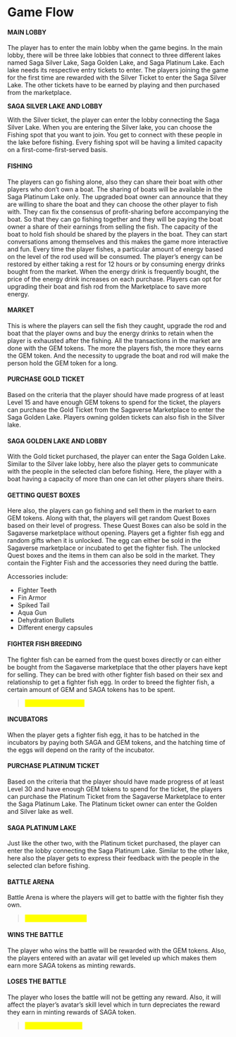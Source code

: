 # Game Flow

#### MAIN LOBBY&#x20;

The player has to enter the main lobby when the game begins. In the main lobby, there will be three lake lobbies that connect to three different lakes named Saga Silver Lake, Saga Golden Lake, and Saga Platinum Lake. Each lake needs its respective entry tickets to enter. The players joining the game for the first time are rewarded with the Silver Ticket to enter the Saga Silver Lake. The other tickets have to be earned by playing and then purchased from the marketplace.

**SAGA SILVER LAKE AND LOBBY**

With the Silver ticket, the player can enter the lobby connecting the Saga Silver Lake. When you are entering the Silver lake, you can choose the Fishing spot that you want to join. You get to connect with these people in the lake before fishing. Every fishing spot will be having a limited capacity on a first-come-first-served basis.

#### FISHING&#x20;

The players can go fishing alone, also they can share their boat with other players who don’t own a boat. The sharing of boats will be available in the Saga Platinum Lake only. The upgraded boat owner can announce that they are willing to share the boat and they can choose the other player to fish with. They can fix the consensus of profit-sharing before accompanying the boat. So that they can go fishing together and they will be paying the boat owner a share of their earnings from selling the fish. The capacity of the boat to hold fish should be shared by the players in the boat. They can start conversations among themselves and this makes the game more interactive and fun. Every time the player fishes, a particular amount of energy based on the level of the rod used will be consumed. The player’s energy can be restored by either taking a rest for 12 hours or by consuming energy drinks bought from the market. When the energy drink is frequently bought, the price of the energy drink increases on each purchase. Players can opt for upgrading their boat and fish rod from the Marketplace to save more energy.

#### MARKET&#x20;

This is where the players can sell the fish they caught, upgrade the rod and boat that the player owns and buy the energy drinks to retain when the player is exhausted after the fishing. All the transactions in the market are done with the GEM tokens. The more the players fish, the more they earns the GEM token. And the necessity to upgrade the boat and rod will make the person hold the GEM token for a long.

#### PURCHASE GOLD TICKET

&#x20;Based on the criteria that the player should have made progress of at least Level 15 and have enough GEM tokens to spend for the ticket, the players can purchase the Gold Ticket from the Sagaverse Marketplace to enter the Saga Golden Lake. Players owning golden tickets can also fish in the Silver lake.

#### SAGA GOLDEN LAKE AND LOBBY&#x20;

With the Gold ticket purchased, the player can enter the Saga Golden Lake. Similar to the Silver lake lobby, here also the player gets to communicate with the people in the selected clan before fishing. Here, the player with a boat having a capacity of more than one can let other players share theirs.

#### GETTING QUEST BOXES&#x20;

Here also, the players can go fishing and sell them in the market to earn GEM tokens. Along with that, the players will get random Quest Boxes based on their level of progress. These Quest Boxes can also be sold in the Sagaverse marketplace without opening. Players get a fighter fish egg and random gifts when it is unlocked. The egg can either be sold in the Sagaverse marketplace or incubated to get the fighter fish. The unlocked Quest boxes and the items in them can also be sold in the market. They contain the Fighter Fish and the accessories they need during the battle.

Accessories include:&#x20;

* Fighter Teeth&#x20;
* Fin Armor&#x20;
* Spiked Tail
* Aqua Gun
* Dehydration Bullets&#x20;
* Different energy capsules

#### FIGHTER FISH BREEDING

&#x20;The fighter fish can be earned from the quest boxes directly or can either be bought from the Sagaverse marketplace that the other players have kept for selling. They can be bred with other fighter fish based on their sex and relationship to get a fighter fish egg. In order to breed the fighter fish, a certain amount of GEM and SAGA tokens has to be spent.

> &#x20;<mark style="color:yellow;">**REST To be Planned**</mark>

#### INCUBATORS&#x20;

When the player gets a fighter fish egg, it has to be hatched in the incubators by paying both SAGA and GEM tokens, and the hatching time of the eggs will depend on the rarity of the incubator.&#x20;

#### PURCHASE PLATINUM TICKET&#x20;

Based on the criteria that the player should have made progress of at least Level 30 and have enough GEM tokens to spend for the ticket, the players can purchase the Platinum Ticket from the Sagaverse Marketplace to enter the Saga Platinum Lake. The Platinum ticket owner can enter the Golden and Silver lake as well.&#x20;

#### SAGA PLATINUM LAKE&#x20;

Just like the other two, with the Platinum ticket purchased, the player can enter the lobby connecting the Saga Platinum Lake. Similar to the other lake, here also the player gets to express their feedback with the people in the selected clan before fishing.&#x20;

#### BATTLE ARENA&#x20;

Battle Arena is where the players will get to battle with the fighter fish they own.&#x20;

> <mark style="color:yellow;">**Yet to plan the Battle**</mark>

#### WINS THE BATTLE&#x20;

The player who wins the battle will be rewarded with the GEM tokens. Also, the players entered with an avatar will get leveled up which makes them earn more SAGA tokens as minting rewards.&#x20;

#### LOSES THE BATTLE&#x20;

The player who loses the battle will not be getting any reward. Also, it will affect the player’s avatar’s skill level which in turn depreciates the reward they earn in minting rewards of SAGA token.

> <mark style="color:yellow;">**More Coming Soon**</mark>
